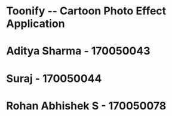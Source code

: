 # Toonify -- Cartoon Photo Effect Application

# Aditya Sharma - 170050043
# Suraj - 170050044
# Rohan Abhishek S - 170050078

